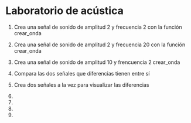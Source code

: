 # Laboratorio de acústica



1. Crea una señal de sonido de amplitud 2 y frecuencia 2 con la función crear_onda

2. Crea una señal de sonido de amplitud 2 y frecuencia 20 con la función crear_onda

2. Crea una señal de sonido de amplitud 10 y frencuencia 2 crear_onda

3. Compara las dos señales que diferencias tienen entre sí 

4. Crea dos señales a la vez para visualizar las diferencias

5.

6.

7.

8.

